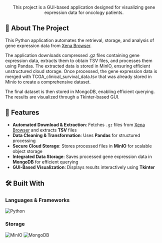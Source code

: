 <p align="center">
    This project is a GUI-based application designed for visualizing gene expression data for oncology patients. 
</p>

## 📌 About The Project

This Python application automates the retrieval, storage, and analysis of gene expression data from [Xena Browser](https://xenabrowser.net/datapages/?hub=https://tcga.xenahubs.net:443). 

The application downloads compressed .gz files containing gene expression data, extracts them to obtain TSV files, and processes them using Pandas. The extracted data is stored in MinIO, ensuring 
efficient unstructured cloud storage. Once processed, the gene expression data is merged with TCGA_clinical_survival_data.tsv that was already stored in Minio to create a comprehensive dataset.

The final dataset is then stored in MongoDB, enabling efficient querying. The results are visualized through a Tkinter-based GUI.

## 🚀 Features  
- **Automated Download & Extraction**: Fetches `.gz` files from [Xena Browser](https://xenabrowser.net/datapages/?hub=https://tcga.xenahubs.net:443) and extracts **TSV** files  
- **Data Cleaning & Transformation**: Uses **Pandas** for structured processing  
- **Secure Cloud Storage**: Stores processed files in **MinIO** for scalable object storage
- **Integrated Data Storage**: Saves processed gene expression data in **MongoDB** for efficient querying
- **GUI-Based Visualization**: Displays results interactively using **Tkinter**

## 🛠 Built With

### Languages & Frameworks
![Python](https://img.shields.io/badge/python-%233776AB.svg?style=for-the-badge&logo=python&logoColor=white) 

### Storage
![MinIO](https://img.shields.io/badge/MinIO-FF0000?style=for-the-badge&logo=minio&logoColor=white)
![MongoDB](https://img.shields.io/badge/mongodb-%2347A248.svg?style=for-the-badge&logo=mongodb&logoColor=white)



